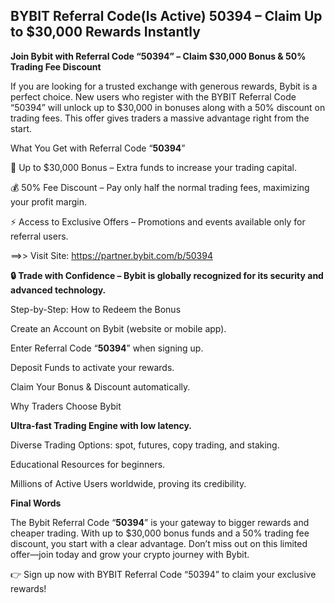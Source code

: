 ## BYBIT Referral Code(Is Active) 50394 – Claim Up to $30,000 Rewards Instantly

**Join Bybit with Referral Code “50394” – Claim $30,000 Bonus & 50% Trading Fee Discount**

If you are looking for a trusted exchange with generous rewards, Bybit is a perfect choice. New users who register with the BYBIT Referral Code “50394” will unlock up to $30,000 in bonuses along with a 50% discount on trading fees. This offer gives traders a massive advantage right from the start.

What You Get with Referral Code “**50394**”

🎉 Up to $30,000 Bonus – Extra funds to increase your trading capital.

💰 50% Fee Discount – Pay only half the normal trading fees, maximizing your profit margin.

⚡ Access to Exclusive Offers – Promotions and events available only for referral users.

==>> Visit Site: https://partner.bybit.com/b/50394

**🔒 Trade with Confidence – Bybit is globally recognized for its security and advanced technology.**

Step-by-Step: How to Redeem the Bonus

Create an Account on Bybit (website or mobile app).

Enter Referral Code “**50394**” when signing up.

Deposit Funds to activate your rewards.

Claim Your Bonus & Discount automatically.

Why Traders Choose Bybit

**Ultra-fast Trading Engine with low latency.**

Diverse Trading Options: spot, futures, copy trading, and staking.

Educational Resources for beginners.

Millions of Active Users worldwide, proving its credibility.

**Final Words**

The Bybit Referral Code “**50394**” is your gateway to bigger rewards and cheaper trading. With up to $30,000 bonus funds and a 50% trading fee discount, you start with a clear advantage. Don’t miss out on this limited offer—join today and grow your crypto journey with Bybit.

👉 Sign up now with BYBIT Referral Code “50394” to claim your exclusive rewards!
